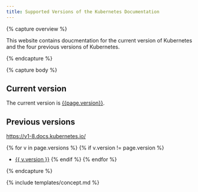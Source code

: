 ```yaml
---
title: Supported Versions of the Kubernetes Documentation
---
```


{% capture overview %}

This website contains doucmentation for the current version of Kubernetes
and the four previous versions of Kubernetes.

{% endcapture %}

{% capture body %}

## Current version

The current version is
[{{page.version}}](/).

## Previous versions

https://v1-8.docs.kubernetes.io/

{% for v in page.versions %}
{% if v.version != page.version %}
* [{{ v.version }}]({{v.url}})
{% endif %}
{% endfor %}

{% endcapture %}

{% include templates/concept.md %}
